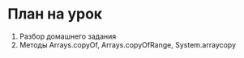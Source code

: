 # План на урок <br/>
1. Разбор домашнего задания  <br/>
2. Методы Arrays.copyOf, Arrays.copyOfRange, System.arraycopy  <br/>